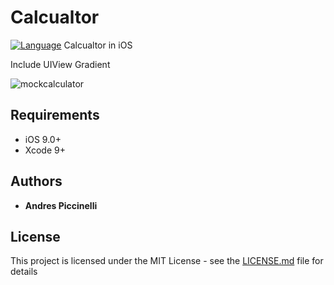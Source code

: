 # Calcualtor
[![Language](https://img.shields.io/badge/Swift-4-orange.svg)]()
Calcualtor in iOS 


Include UIView Gradient

![mockcalculator](https://user-images.githubusercontent.com/26223104/43294589-83ba71e6-9116-11e8-9ef8-fd52e4e27217.jpg)

## Requirements

- iOS 9.0+
- Xcode 9+




## Authors

* **Andres Piccinelli** 


## License

This project is licensed under the MIT License - see the [LICENSE.md](LICENSE.md) file for details
